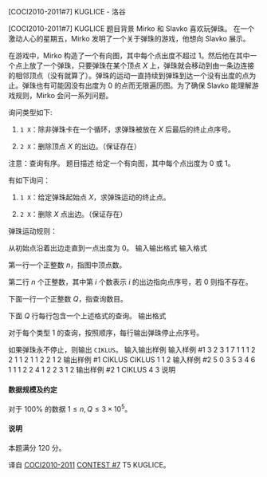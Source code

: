 



[COCI2010-2011#7]  KUGLICE - 洛谷














[COCI2010-2011#7]  KUGLICE
题目背景
Mirko 和 Slavko 喜欢玩弹珠。 在一个激动人心的星期五，Mirko 发明了一个关于弹珠的游戏，他想向 Slavko 展示。

在游戏中，Mirko 构造了一个有向图，其中每个点出度不超过 $1$。然后他在其中一个点上放了一个弹珠，只要弹珠在某个顶点 $X$ 上，弹珠就会移动到由一条边连接的相邻顶点（没有就算了）。弹珠的运动一直持续到弹珠到达一个没有出度的点为止。弹珠也有可能因没有出度为 $0$ 的点而无限遍历图。为了确保 Slavko 能理解游戏规则，Mirko 会问一系列问题。

询问类型如下:

1. `1 X`：除非弹珠卡在一个循环，求弹珠被放在 $X$ 后最后的终止点序号。

2. `2 X`：删除顶点 $X$ 的出边。（保证存在）

注意：查询有序。
题目描述
给定一个有向图，其中每个点出度为 $0$ 或 $1$。

有如下询问：

1. `1 X`：给定弹珠起始点 $X$，求弹珠运动的终止点。

2. `2 X`：删除 $X$ 点出边。（保证存在）

弹珠运动规则：

从初始点沿着出边走直到一点出度为 $0$。
输入输出格式
输入格式

第一行一个正整数 $n$，指图中顶点数。

第二行 $n$ 个正整数，其中第 $i$ 个数表示 $i$
的出边指向点序号，若 $0$ 则指不存在。

下面一行一个正整数 $Q$，指查询数目。

下面 $Q$ 行每行包含一个上述格式的查询。
输出格式

对于每个类型 $1$ 的查询，按照顺序，每行输出弹珠停止点序号。

如果弹珠永不停止，则输出 $\texttt{CIKLUS}$。
输入输出样例
输入样例 #1
3
2 3 1
7
1 1
1 2
2 1
1 2
1 1
2 2
1 2
输出样例 #1
CIKLUS
CIKLUS
1
1
2
输入样例 #2
5
0 3 5 3 4
6
1 1
1 2
2 4
1 2
2 3
1 2
输出样例 #2
1
CIKLUS
4
3
说明
#### 数据规模及约定

对于 $100\%$ 的数据 $1 \le n,Q \le 3 \times 10^5$。

#### 说明

本题满分 $120$ 分。

译自 [COCI2010-2011](https://hsin.hr/coci/archive/2010_2011/) [CONTEST #7](https://hsin.hr/coci/archive/2010_2011/contest7_tasks.pdf) T5 KUGLICE。






